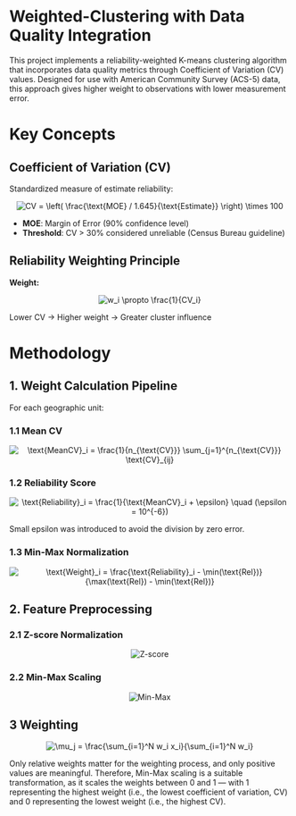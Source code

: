 # Weighted-Clustering with Data Quality Integration
This project implements a reliability-weighted K-means clustering algorithm that incorporates data quality metrics through Coefficient of Variation (CV) values. Designed for use with American Community Survey (ACS-5) data, this approach gives higher weight to observations with lower measurement error. 

# Key Concepts

## Coefficient of Variation (CV)

Standardized measure of estimate reliability:

<div align="center">
<img src="https://latex.codecogs.com/svg.image?CV%20%3D%20%5Cleft(%20%5Cfrac%7B%5Ctext%7BMOE%7D%20%2F%201.645%7D%7B%5Ctext%7BEstimate%7D%7D%20%5Cright)%20%5Ctimes%20100" title="CV = \left( \frac{\text{MOE} / 1.645}{\text{Estimate}} \right) \times 100" />
</div>

- **MOE**: Margin of Error (90% confidence level)  
- **Threshold**: CV > 30% considered unreliable (Census Bureau guideline)

## Reliability Weighting Principle

**Weight:**

<div align="center">
<img src="https://latex.codecogs.com/svg.image?w_i%20%5Cpropto%20%5Cfrac%7B1%7D%7BCV_i%7D" title="w_i \propto \frac{1}{CV_i}" />
</div>

Lower CV → Higher weight → Greater cluster influence

# Methodology

## 1. Weight Calculation Pipeline

For each geographic unit:

### 1.1 Mean CV
<div align="center">
<img src="https://latex.codecogs.com/svg.image?\text{MeanCV}_i%20=%20\frac{1}{n_{\text{CV}}}%20\sum_{j=1}^{n_{\text{CV}}}%20\text{CV}_{ij}" title="\text{MeanCV}_i = \frac{1}{n_{\text{CV}}} \sum_{j=1}^{n_{\text{CV}}} \text{CV}_{ij}" />
</div>

### 1.2 Reliability Score
<div align="center">
<img src="https://latex.codecogs.com/svg.image?\text{Reliability}_i%20=%20\frac{1}{\text{MeanCV}_i%20+%20\epsilon}%20\quad%20(\epsilon%20=%2010^{-6})" title="\text{Reliability}_i = \frac{1}{\text{MeanCV}_i + \epsilon} \quad (\epsilon = 10^{-6})" />
</div>

Small epsilon was introduced to avoid the division by zero error. 

### 1.3 Min-Max Normalization
<div align="center">
<img src="https://latex.codecogs.com/svg.image?\text{Weight}_i%20=%20\frac{\text{Reliability}_i%20-%20\min(\text{Rel})}{\max(\text{Rel})%20-%20\min(\text{Rel})}" title="\text{Weight}_i = \frac{\text{Reliability}_i - \min(\text{Rel})}{\max(\text{Rel}) - \min(\text{Rel})}" />
</div>

## 2. Feature Preprocessing


### 2.1 Z-score Normalization
<div align="center">
<img src="https://latex.codecogs.com/svg.image?z%20=%20\frac{x%20-%20\mu}{\sigma}" alt="Z-score" />
</div>

### 2.2 Min-Max Scaling
<div align="center">
<img src="https://latex.codecogs.com/svg.image?x'%20=%20\frac{x%20-%20x_{\min}}{x_{\max}%20-%20x_{\min}}" alt="Min-Max" />
</div>

## 3 Weighting

<div align="center">
<img src="https://latex.codecogs.com/svg.image?\mu_j%20=%20\frac{\sum_{i=1}^N%20w_i%20x_i}{\sum_{i=1}^N%20w_i}" title="\mu_j = \frac{\sum_{i=1}^N w_i x_i}{\sum_{i=1}^N w_i}" />
</div>

Only relative weights matter for the weighting process, and only positive values are meaningful. Therefore, Min-Max scaling is a suitable transformation, as it scales the weights between 0 and 1 — with 1 representing the highest weight (i.e., the lowest coefficient of variation, CV) and 0 representing the lowest weight (i.e., the highest CV).
